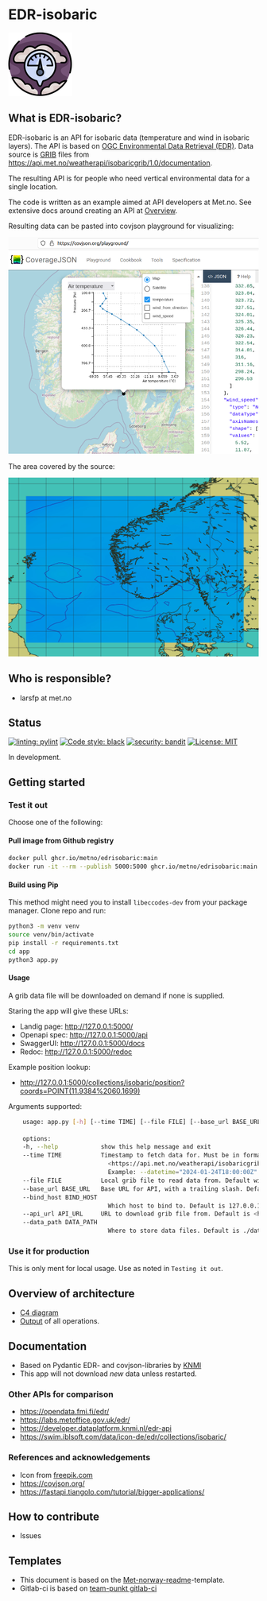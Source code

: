 # EDR-isobaric

![Logo](/img/pressure_9189764.png "Logo")

## What is EDR-isobaric?

EDR-isobaric is an API for isobaric data (temperature and wind in isobaric layers). The API is based on [OGC Environmental Data Retrieval (EDR)](https://ogcapi.ogc.org/edr/). Data source is [GRIB](https://en.wikipedia.org/wiki/GRIB) files from <https://api.met.no/weatherapi/isobaricgrib/1.0/documentation>.

The resulting API is for people who need vertical environmental data for a single location.

The code is written as an example aimed at API developers at Met.no. See extensive docs around creating an API at [Overview](docs/Overview.md).

Resulting data can be pasted into covjson playground for visualizing:

![playground](/img/playground.png "playground")

The area covered by the source:

![playground](/img/extent.jpg "extent")

## Who is responsible?

- larsfp at met.no

## Status

[![linting: pylint](https://img.shields.io/badge/linting-pylint-yellowgreen)](https://github.com/pylint-dev/pylint)
[![Code style: black](https://img.shields.io/badge/code%20style-black-000000.svg)](https://github.com/psf/black)
[![security: bandit](https://img.shields.io/badge/security-bandit-yellow.svg)](https://github.com/PyCQA/bandit)
[![License: MIT](https://img.shields.io/badge/License-MIT-yellow.svg)](https://github.com/metno/edrisobaric/blob/main/LICENSE)

In development.

## Getting started

### Test it out

Choose one of the following:

#### Pull image from Github registry

```bash
docker pull ghcr.io/metno/edrisobaric:main
docker run -it --rm --publish 5000:5000 ghcr.io/metno/edrisobaric:main --bind_host 0.0.0.0
```

#### Build using Pip

This method might need you to install `libeccodes-dev` from your package manager. Clone repo and run:

```bash
python3 -m venv venv
source venv/bin/activate
pip install -r requirements.txt
cd app
python3 app.py
```

#### Usage

A grib data file will be downloaded on demand if none is supplied.

Staring the app will give these URLs:

- Landig page: <http://127.0.0.1:5000/>
- Openapi spec: <http://127.0.0.1:5000/api>
- SwaggerUI: <http://127.0.0.1:5000/docs>
- Redoc: <http://127.0.0.1:5000/redoc>

Example position lookup:

- <http://127.0.0.1:5000/collections/isobaric/position?coords=POINT(11.9384%2060.1699)>

Arguments supported:

```bash
    usage: app.py [-h] [--time TIME] [--file FILE] [--base_url BASE_URL] [--bind_host BIND_HOST] [--api_url API_URL] [--data_path DATA_PATH]

    options:
    -h, --help            show this help message and exit
    --time TIME           Timestamp to fetch data for. Must be in format 2024-01-24T18:00:00Z, where time matches an available production. See
                            <https://api.met.no/weatherapi/isobaricgrib/1.0/available.json?type=grib2> for available files. They are produced every 3rd hour.
                            Example: --datetime="2024-01-24T18:00:00Z"
    --file FILE           Local grib file to read data from. Default will fetch file from API.
    --base_url BASE_URL   Base URL for API, with a trailing slash. Default is http://localhost:5000/
    --bind_host BIND_HOST
                            Which host to bind to. Default is 127.0.0.1. Use 0.0.0.0 when running in container.
    --api_url API_URL     URL to download grib file from. Default is <https://api.met.no/weatherapi/isobaricgrib/1.0/grib2?area=southern_norway>.
    --data_path DATA_PATH
                            Where to store data files. Default is ./data
```

### Use it for production

This is only ment for local usage. Use as noted in `Testing it out`.

## Overview of architecture

- [C4 diagram](docs/C4.md)
- [Output](docs/Output.md) of all operations.

## Documentation

- Based on Pydantic EDR- and covjson-libraries by [KNMI](https://github.com/KNMI/)
- This app will not download _new_ data unless restarted.

### Other APIs for comparison

- <https://opendata.fmi.fi/edr/>
- <https://labs.metoffice.gov.uk/edr/>
- <https://developer.dataplatform.knmi.nl/edr-api>
- <https://swim.iblsoft.com/data/icon-de/edr/collections/isobaric/>

### References and acknowledgements

- Icon from [freepik.com](https://www.freepik.com/icon/pressure_9189764#fromView=search&term=air+preassure&track=ais&page=1&position=49&uuid=c5d25f23-4efd-4063-b6ec-2ab35db07d62)
- <https://covjson.org/>
- <https://fastapi.tiangolo.com/tutorial/bigger-applications/>

## How to contribute

- Issues

## Templates

- This document is based on the [Met-norway-readme](https://gitlab.met.no/maler/met-norway-readme)-template.
- Gitlab-ci is based on [team-punkt gitlab-ci](https://gitlab.met.no/team-punkt/gitlab-ci/config)
